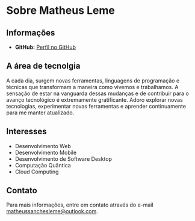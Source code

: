 # Sobre Matheus Leme

## Informações
- **GitHub:** [Perfil no GitHub](https://github.com/Monoclinico)

## A área de tecnolgia
A cada dia, surgem novas ferramentas, linguagens de programação e técnicas que transformam a maneira como vivemos e trabalhamos. 
A sensação de estar na vanguarda dessas mudanças e de contribuir para o avanço tecnológico é extremamente gratificante. 
Adoro explorar novas tecnologias, experimentar novas ferramentas e aprender continuamente para me manter atualizado.

## Interesses

- Desenvolvimento Web
- Desenvolvimento Mobile
- Desenvolvimento de Software Desktop
- Computação Quântica
- Cloud Computing

## Contato

Para mais informações, entre em contato através do e-mail matheussanchesleme@outlook.com.
